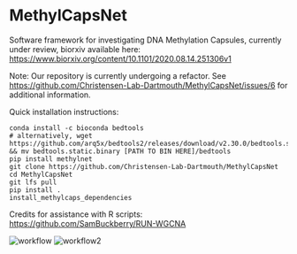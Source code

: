 # MethylCapsNet

Software framework for investigating DNA Methylation Capsules, currently under review, biorxiv available here: https://www.biorxiv.org/content/10.1101/2020.08.14.251306v1  

Note: Our repository is currently undergoing a refactor. See https://github.com/Christensen-Lab-Dartmouth/MethylCapsNet/issues/6 for additional information.  

Quick installation instructions:  
```
conda install -c bioconda bedtools
# alternatively, wget https://github.com/arq5x/bedtools2/releases/download/v2.30.0/bedtools.static.binary && mv bedtools.static.binary [PATH TO BIN HERE]/bedtools
pip install methylnet
git clone https://github.com/Christensen-Lab-Dartmouth/MethylCapsNet
cd MethylCapsNet
git lfs pull
pip install .
install_methylcaps_dependencies
```

Credits for assistance with R scripts: https://github.com/SamBuckberry/RUN-WGCNA

![workflow](https://user-images.githubusercontent.com/19698023/91460016-58543800-e855-11ea-923e-cf58e0fc8074.png)
![workflow2](https://user-images.githubusercontent.com/19698023/91459869-29d65d00-e855-11ea-8e89-4e701c00cc70.jpeg)
